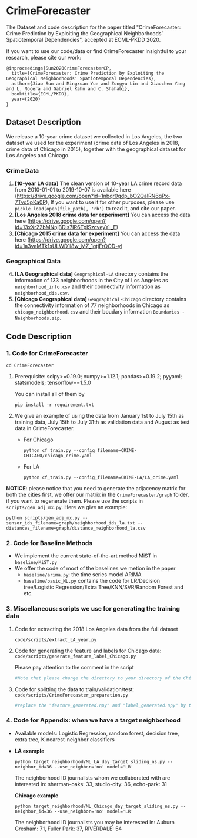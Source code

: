 # CrimeForecaster

The Dataset and code description for the paper titled "CrimeForecaster: Crime Prediction by Exploiting the Geographical Neighborhoods’ Spatiotemporal Dependencies", accepted at ECML-PKDD 2020.

If you want to use our code/data or find CrimeForecaster insightful to your research, please cite our work:

```
@inproceedings{Sun2020CrimeForecasterCP,
  title={CrimeForecaster: Crime Prediction by Exploiting the Geographical Neighborhoods' Spatiotemporal Dependencies},
  author={Jiao Sun and Mingxuan Yue and Zongyu Lin and Xiaochen Yang and L. Nocera and Gabriel Kahn and C. Shahabi},
  booktitle={ECML/PKDD},
  year={2020}
}
```

## Dataset Description

We release a 10-year crime dataset we collected in Los Angeles, the two dataset we used for the experiment (crime data of Los Angeles in 2018, crime data of Chicago in 2015), together with the geographical dataset for Los Angeles and Chicago.

### Crime Data

1. **[10-year LA data]** The clean version of 10-year LA crime record data from 2010-01-01 to 2019-10-07 is available  here (https://drive.google.com/open?id=1nbqr0gdp_bO2QaIRN6qPx-7Tvd5pKa0P), If you want to use it for other purposes, please use ``pickle.load(open(file_path), 'rb')`` to read it, and cite our paper.
2. **[Los Angeles 2018 crime data for experiment]**  You can access the data here (https://drive.google.com/open?id=13xXr22bMNnjBDis7IR6TpISzcveyY-_E)
3. **[Chicago 2015 crime data for experiment]** You can access the data here (https://drive.google.com/open?id=1a3veMTk1sULWD1l8w_MZ_1qtjFrOOD-y)

### Geographical Data

4. **[LA Geographical data]**  ``Geographical-LA`` directory contains the information of 133 neighborhoods in the City of Los Angeles as ``neighborhood_info.csv`` and their connectivity information as ``neighborhood_dis.csv``.
5. **[Chicago Geographical data]** ``Geographical-Chicago`` directory contains the connectivity information of 77 neighborhoods in Chicago as ``chicago_neighborhood.csv`` and their boudary information ``Boundaries - Neighborhoods.zip``.



## Code Description

### 1. Code for CrimeForecaster 

`cd CrimeForecaster`

1. Prerequisite: scipy>=0.19.0; numpy>=1.12.1; pandas>=0.19.2; pyyaml; statsmodels; tensorflow==1.5.0

   You can install all of them by 

   `pip install -r requirement.txt`

2. We give an example of using the data from January 1st to July 15th as training data, July 15th to July 31th as validation data and August as test data in CrimeForecaster.

   - For Chicago 

     `python cf_train.py --config_filename=CRIME-CHICAGO/chicago_crime.yaml`

   - For LA 

     `python cf_train.py --config_filename=CRIME-LA/LA_crime.yaml`

**NOTICE**: please notice that you need to generate the adjacency matrix for both the cities first, we offer our matrix in the ``CrimeForecaster/graph`` folder,  if you want to regenerate them. Please use the scripts in `scripts/gen_adj_mx.py`. Here we give an example:

````shell
python scripts/gen_adj_mx.py --sensor_ids_filename=graph/neighborhood_ids_la.txt --distances_filename=graph/distance_neighborhood_la.csv
````

### 2. Code for Baseline Methods

- We implement the current state-of-the-art method MiST in ``baseline/MiST.py``
- We offer the code of most of the baselines we metion in the paper
  -  ``baseline/arima.py``: the time series model ARIMA
  - ``baseline/basic_ML.py`` contains the code for LR/Decision tree/Logistic Regression/Extra Tree/KNN/SVR/Random Forest and etc.

### 3. Miscellaneous: scripts we use for generating the training data

1. Code for extracting the 2018 Los Angeles data from the full dataset

   ``code/scripts/extract_LA_year.py``

2. Code for generating the feature and labels for Chicago data: ``code/scripts/generate_feature_label_Chicago.py``

   Please pay attention to the comment in the script 

   ````python
   #Note that please change the directory to your directory of the Chicago crime data. You can download it from https://drive.google.com/open?id=1a3veMTk1sULWD1l8w_MZ_1qtjFrOOD-y
   ````

3. Code for splitting the data to train/validation/test: ``code/scripts/CrimeForecaster_preparation.py``

   ````python
   #replace the "feature_generated.npy" and "label_generated.npy" by the files you generated using generate_feature_label_Chicago.py
   ````

### 4. Code for Appendix: when we have a target neighborhood

- Available models: Logistic Regression, random forest, decision tree, extra tree, K-nearest-neighbor classifiers

- **LA example**

  ```Shell
  python target_neighborhood/ML_LA_day_target_sliding_ns.py --neighbor_id=36 --use_neighbor='no' model='LR'
  ```

  The neighborhood ID journalists whom we collaborated with are interested in: sherman-oaks: 33, studio-city: 36, echo-park: 31

  **Chicago example**

  ```Shell
  python target_neighborhood/ML_Chicago_day_target_sliding_ns.py --neighbor_id=36 --use_neighbor='no' model='LR'
  ```

  The neighborhood ID journalists you may be interested in: Auburn Gresham: 71, Fuller Park: 37, RIVERDALE: 54

 
